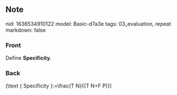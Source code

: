 ## Note
nid: 1636534910122
model: Basic-d7a3e
tags: 03_evaluation, repeat
markdown: false

### Front
Define <b>Specificity</b>.

### Back
\(\text { Specificity }:=\frac{T N}{(T N+F P)}\)
